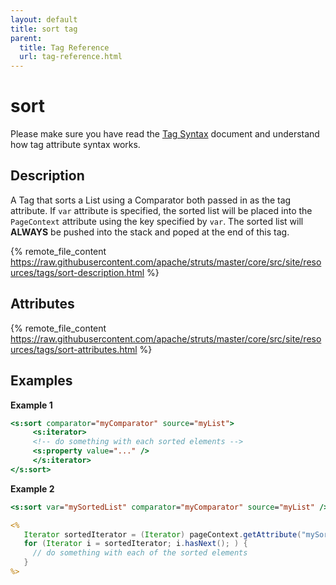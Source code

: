 ```yaml
---
layout: default
title: sort tag
parent:
  title: Tag Reference
  url: tag-reference.html
---
```


# sort

Please make sure you have read the [Tag Syntax](tag-syntax) document and understand how tag attribute syntax works.

## Description

A Tag that sorts a List using a Comparator both passed in as the tag attribute. If `var` attribute is specified,
the sorted list will be placed into the `PageContext` attribute using the key specified by `var`. The sorted list will 
**ALWAYS** be pushed into the stack and poped at the end of this tag.

{% remote_file_content https://raw.githubusercontent.com/apache/struts/master/core/src/site/resources/tags/sort-description.html %}

## Attributes

{% remote_file_content https://raw.githubusercontent.com/apache/struts/master/core/src/site/resources/tags/sort-attributes.html %}

## Examples

**Example 1**

```jsp
<s:sort comparator="myComparator" source="myList">
     <s:iterator>
     <!-- do something with each sorted elements -->
     <s:property value="..." />
     </s:iterator>
</s:sort>
```

**Example 2**

```jsp
<s:sort var="mySortedList" comparator="myComparator" source="myList" />

<%
   Iterator sortedIterator = (Iterator) pageContext.getAttribute("mySortedList");
   for (Iterator i = sortedIterator; i.hasNext(); ) {
     // do something with each of the sorted elements
   }
%>
```
